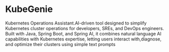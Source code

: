 # KubeGenie
Kubernetes Operations Assistant.AI-driven tool designed to simplify Kubernetes cluster operations for developers, SREs, and DevOps engineers. Built with Java, Spring Boot, and Spring AI, it combines natural language AI capabilities with Kubernetes expertise, letting users interact with,diagnose, and optimize their clusters using simple text prompts
